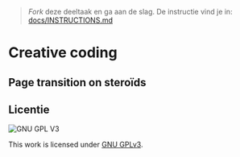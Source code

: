 > _Fork_ deze deeltaak en ga aan de slag. 
De instructie vind je in: [docs/INSTRUCTIONS.md](docs/INSTRUCTIONS.md)

# Creative coding
## Page transition on steroïds


## Licentie

![GNU GPL V3](https://www.gnu.org/graphics/gplv3-127x51.png)

This work is licensed under [GNU GPLv3](./LICENSE).
